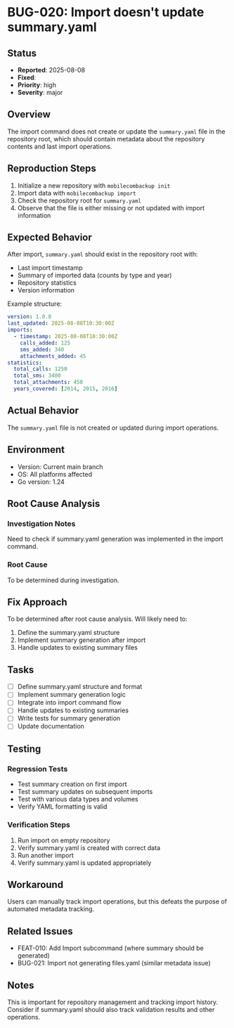 # BUG-020: Import doesn't update summary.yaml

## Status
- **Reported**: 2025-08-08
- **Fixed**: 
- **Priority**: high
- **Severity**: major

## Overview
The import command does not create or update the `summary.yaml` file in the repository root, which should contain metadata about the repository contents and last import operations.

## Reproduction Steps
1. Initialize a new repository with `mobilecombackup init`
2. Import data with `mobilecombackup import`
3. Check the repository root for `summary.yaml`
4. Observe that the file is either missing or not updated with import information

## Expected Behavior
After import, `summary.yaml` should exist in the repository root with:
- Last import timestamp
- Summary of imported data (counts by type and year)
- Repository statistics
- Version information

Example structure:
```yaml
version: 1.0.0
last_updated: 2025-08-08T10:30:00Z
imports:
  - timestamp: 2025-08-08T10:30:00Z
    calls_added: 125
    sms_added: 340
    attachments_added: 45
statistics:
  total_calls: 1250
  total_sms: 3400
  total_attachments: 450
  years_covered: [2014, 2015, 2016]
```

## Actual Behavior
The `summary.yaml` file is not created or updated during import operations.

## Environment
- Version: Current main branch
- OS: All platforms affected
- Go version: 1.24

## Root Cause Analysis
### Investigation Notes
Need to check if summary.yaml generation was implemented in the import command.

### Root Cause
To be determined during investigation.

## Fix Approach
To be determined after root cause analysis. Will likely need to:
1. Define the summary.yaml structure
2. Implement summary generation after import
3. Handle updates to existing summary files

## Tasks
- [ ] Define summary.yaml structure and format
- [ ] Implement summary generation logic
- [ ] Integrate into import command flow
- [ ] Handle updates to existing summaries
- [ ] Write tests for summary generation
- [ ] Update documentation

## Testing
### Regression Tests
- Test summary creation on first import
- Test summary updates on subsequent imports
- Test with various data types and volumes
- Verify YAML formatting is valid

### Verification Steps
1. Run import on empty repository
2. Verify summary.yaml is created with correct data
3. Run another import
4. Verify summary.yaml is updated appropriately

## Workaround
Users can manually track import operations, but this defeats the purpose of automated metadata tracking.

## Related Issues
- FEAT-010: Add Import subcommand (where summary should be generated)
- BUG-021: Import not generating files.yaml (similar metadata issue)

## Notes
This is important for repository management and tracking import history. Consider if summary.yaml should also track validation results and other operations.